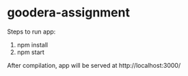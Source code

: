 # goodera-assignment

Steps to run app:
1) npm install
2) npm start

After compilation, app will be served at http://localhost:3000/
